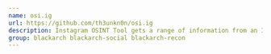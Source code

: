 ```yaml
---
name: osi.ig
url: https://github.com/th3unkn0n/osi.ig
description: Instagram OSINT Tool gets a range of information from an Instagram account.
group: blackarch blackarch-social blackarch-recon
---
```

